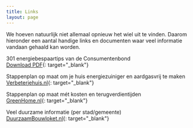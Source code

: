 ```yaml
---
title: Links
layout: page
---
```


We hoeven natuurlijk niet allemaal opnieuw het wiel uit te vinden. Daarom hieronder een aantal handige links en documenten waar veel informatie vandaan gehaald kan worden.

301 energiebespaartips van de Consumentenbond<br>[Download PDF](/301_Gouden_energiebespaartips.pdf){: target="_blank"}

Stappenplan op maat om je huis energie&shy;zuiniger en aardgasvrij te maken<br>[Verbeterjehuis.nl](http://www.verbeterjehuis.nl){: target="_blank"}

Stappenplan op maat m&eacute;t kosten en terugverdientijden<br>[GreenHome.nl](http://www.greenhome.nl){: target="_blank"}

Veel duurzame informatie (per stad/gemeente)<br>[DuurzaamBouwloket.nl](http://www.duurzaambouwloket.nl){: target="_blank"}